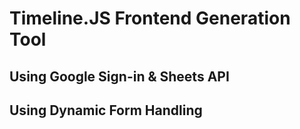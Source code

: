 # Timeline.JS Frontend Generation Tool

## Using Google Sign-in & Sheets API 

## Using Dynamic Form Handling


